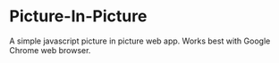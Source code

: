 # Picture-In-Picture
A simple javascript picture in picture web app.
Works best with Google Chrome web browser.
